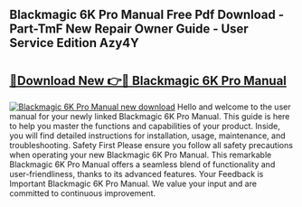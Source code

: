 ## Blackmagic 6K Pro Manual Free Pdf Download - Part-TmF New Repair Owner Guide - User Service Edition Azy4Y

# <h2><a href="http://bc1504.oget.top/?id=Blackmagic+6K+Pro+Manual">🔗Download New 👉🔴 Blackmagic 6K Pro Manual</a></h2>

[![Blackmagic 6K Pro Manual new download](https://i.imgur.com/5g1atiW.png)](http://bc1504.oget.top/?id=Blackmagic+6K+Pro+Manual)
Hello and welcome to the user manual for your newly linked Blackmagic 6K Pro Manual. This guide is here to help you master the functions and capabilities of your product. Inside, you will find detailed instructions for installation, usage, maintenance, and troubleshooting. Safety First Please ensure you follow all safety precautions when operating your new Blackmagic 6K Pro Manual. This remarkable Blackmagic 6K Pro Manual offers a seamless blend of functionality and user-friendliness, thanks to its advanced features. Your Feedback is Important Blackmagic 6K Pro Manual. We value your input and are committed to continuous improvement.
